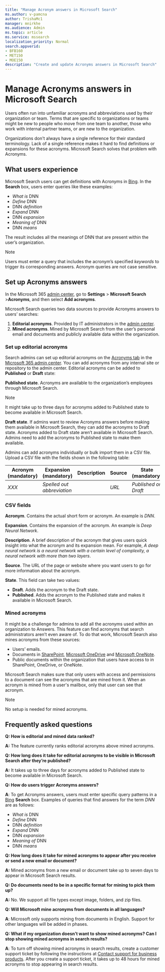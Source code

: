 ```yaml
---
title: "Manage Acronym answers in Microsoft Search"
ms.author: v-pamcna
author: TrishaMc1
manager: mnirkhe
ms.audience: Admin
ms.topic: article
ms.service: mssearch
localization_priority: Normal
search.appverid:
- BFB160
- MET150
- MOE150
description: "Create and update Acronyms answers in Microsoft Search"
---
```

# Manage Acronyms answers in Microsoft Search

Users often run into unfamiliar acronyms and abbreviations used by their organization or team. Terms that are specific to organizations or teams might be new to people who move from one team to another, those who work with internal partner teams, or are new to the organization.

Organizations don't always have a single reference for their standard terminology. Lack of a single reference makes it hard to find definitions or expansions for these acronyms. Microsoft Search solves that problem with Acronyms.

## What users experience
Microsoft Search users can get definitions with Acronyms in [Bing](https://Bing.com). In the **Search** box, users enter queries like these examples:

- *What is* DNN
- *Define* DNN
- DNN *definition*
- *Expand* DNN
- DNN *expansion*
- *Meaning of* DNN
- DNN *means*

The result includes all the meanings of DNN that are present within the user’s organization.

> [!NOTE]
> Users must enter a query that includes the acronym’s specified *keywords* to trigger its corresponding answers. Acronym queries are not case sensitive. 

## Set up Acronyms answers
In the Microsoft 365 [admin center](https://admin.microsoft.com), go to **Settings** > **Microsoft Search** >**Acronyms**, and then select **Add acronyms**. 

Microsoft Search queries two data sources to provide Acronyms answers to users’ searches:

1.	**Editorial acronyms**. Provided by IT administrators in the [admin center](https://admin.microsoft.com).
2.	**Mined acronyms**. Mined by Microsoft Search from the user’s personal email and documents and publicly available data within the organization.

### Set up editorial acronyms
Search admins can set up editorial acronyms on the [Acronyms tab](https://admin.microsoft.com/Adminportal/Home#/MicrosoftSearch) in the  [Microsoft 365 admin center]( https://admin.microsoft.com). You can add acronyms from any internal site or repository to the admin center. Editorial acronyms can be added to **Published** or **Draft** state:

**Published state**. Acronyms are available to the organization’s employees through Microsoft Search.

> [!NOTE]
> It might take up to three days for acronyms added to Published state to become available in Microsoft Search.

**Draft state**. If admins want to review Acronyms answers before making them available in Microsoft Search, they can add the acronyms to Draft state. Acronyms added to Draft state aren’t available in Microsoft Search. Admins need to add the acronyms to Published state to make them available.

Admins can add acronyms individually or bulk import them in a CSV file. Upload a CSV file with the fields shown in the following table:

| Acronym (mandatory) | Expansion (mandatory) | Description  | Source | State (mandatory) |
| --------- | --------- | ---------- | --------- |--------- |
| *XXX* | *Spelled out abbreviation* |  | *URL* | *Published or Draft* |

### CSV fields
**Acronym**. Contains the actual short form or acronym. An example is *DNN*.

**Expansion**. Contains the expansion of the acronym. An example is *Deep Neural Network*.

**Description**. A brief description of the acronym that gives users quick insight into what the acronym and its expansion mean. For example, *A deep neural network is a neural network with a certain level of complexity, a neural network with more than two layers*.

**Source**. The URL of the page or website where you want users to go for more information about the acronym.

**State**. This field can take two values:

- **Draft**. Adds  the acronym to the Draft state.
- **Published**. Adds the acronym to the Published state and makes it available in Microsoft Search.

### Mined acronyms
It might be a challenge for admins to add all the acronyms used within an organization to Answers. This feature can find acronyms that search administrators aren’t even aware of. To do that work, Microsoft Search also mines acronyms from these sources:

- Users’ emails.
- Documents in [SharePoint](https://products.office.com/sharepoint/collaboration), [Microsoft OneDrive]( https://onedrive.live.com/about/) and [Microsoft OneNote](http://www.onenote.com/).
- Public documents within the organization that users have access to in SharePoint, OneDrive, or OneNote.

Microsoft Search makes sure that only users with access and permissions to a document can see the acronyms that are mined from it. When an acronym is mined from a user's mailbox, only that user can see that acronym.

> [!NOTE]
> No setup is needed for mined acronyms.

## Frequently asked questions
**Q: How is editorial and mined data ranked?**

**A:** The feature currently ranks editorial acronyms above mined acronyms.

**Q: How long does it take for editorial acronyms to be visible in Microsoft Search after they’re published?**

**A:**  It takes up to three days for acronyms added to Published state to become available in Microsoft Search. 

**Q: How do users trigger Acronyms answers?**

**A**: To get Acronyms answers, users must enter specific query patterns in a [Bing](https://bing.com) **Search** box. Examples of queries that find answers for the term *DNN* are as follows:

- *What is* DNN
- *Define* DNN
- DNN *definition*
- *Expand* DNN
- DNN *expansion*
- *Meaning of* DNN
- DNN *means*

**Q: How long does it take for mined acronyms to appear after you receive or send a new email or document?**

**A:** Mined acronyms from a new email or document take up to seven days to appear in Microsoft Search results.

**Q: Do documents need to be in a specific format for mining to pick them up?**

**A:** No. We support all file types except image, folders, and zip files.

**Q: Will Microsoft mine acronyms from documents in all languages?**

**A**: Microsoft only supports mining from documents in English. Support for other languages will be added in phases.

**Q: What if my organization doesn’t want to show mined acronyms? Can I stop showing mined acronyms in search results?**

**A**: To turn off showing mined acronyms in search results, create a customer support ticket by following the instructions at [Contact support for business products](https://docs.microsoft.com/office365/admin/contact-support-for-business-products?redirectSourcePath=%252fen-us%252farticle%252fContact-Office-365-for-business-support-32a17ca7-6fa0-4870-8a8d-e25ba4ccfd4b&view=o365-worldwide&tabs=online#BKMK_call_support).
After you create a support ticket, it takes up to 48 hours for mined acronyms to stop appearing in search results. 

